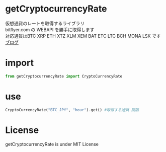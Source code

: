 # getCryptocurrencyRate

仮想通貨のレートを取得するライブラリ<br>
bitflyer.com の WEBAPI を勝手に取得します<br>
対応通貨はBTC XRP ETH XTZ XLM XEM BAT ETC LTC BCH MONA LSK です<br>
[ブログ](https://blog.yuki0311.com/getcryptocurrencyrate/ "ブログ")

# import

```python
from getCryptocurrencyRate import CryptoCurrencyRate
```

# use

```python
CryptoCurrencyRate("BTC_JPY", "hour").get() #取得する通貨 間隔
```

# License

getCryptocurrencyRate is under MIT License
